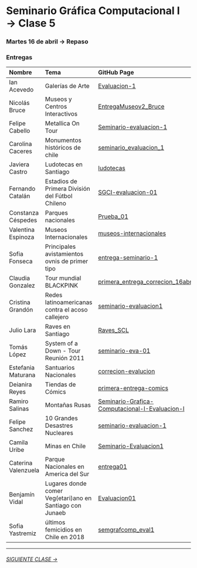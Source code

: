 # Seminario Gráfica Computacional I → Clase 5

### Martes 16 de abril → Repaso

### Entregas

| Nombre    | Tema   | GitHub Page        |
|:----------|:-------|:-------------------|
| Ian Acevedo | Galerías de Arte | [Evaluacion-1](https://ianbrann.github.io/Evaluacion-1/) |
| Nicolás Bruce | Museos y Centros Interactivos | [EntregaMuseov2_Bruce](https://nbrucevidal.github.io/EntregaMuseov2_Bruce/) | 
| Felipe Cabello | Metallica On Tour | [Seminario-evaluacion-1](https://childbood.github.io/Seminario-evaluacion-1/) |  
| Carolina Caceres | Monumentos históricos de chile | [seminario_evaluacion_1](https://carolinwis.github.io/seminario_evaluacion_1/) |  
| Javiera Castro | Ludotecas en Santiago | [ludotecas](https://jaeezzang.github.io/ludotecas/) | 
| Fernando Catalán | Estadios de Primera División del Fútbol Chileno | [SGCI-evaluacion-01](https://bachiloglu.github.io/SGCI-evaluacion-01/) |
| Constanza Céspedes | Parques nacionales | [Prueba_01](https://cnstnzv.github.io/Prueba_01/) |  
| Valentina Espinoza | Museos Internacionales | [museos-internacionales](https://vale-espinoza.github.io/museos-internacionales/) | 
| Sofia Fonseca | Principales avistamientos ovnis de primer tipo | [entrega-seminario-1](https://sofiafonseca.github.io/entrega-seminario-1/) | 
| Claudia Gonzalez | Tour mundial BLACKPINK | [primera_entrega_correcion_16abril](https://medvsa.github.io/primera_entrega_correcion_16abril/) |  
| Cristina Grandón | Redes latinoamericanas contra el acoso callejero | [seminario-evaluacion1](https://grandoncristina.github.io/seminario-evaluacion1/) | 
| Julio Lara | Raves en Santiago | [Raves_SCL](https://lyytoral.github.io/Raves_SCL/) | 
| Tomás López | System of a Down - Tour Reunión 2011 | [seminario-eva-01](https://disfrozen.github.io/seminario-eva-01/) |
| Estefania Maturana | Santuarios Nacionales | [correcion-evalucion](https://escamare.github.io/correcion-evalucion/) |  
| Deianira Reyes | Tiendas de Cómics | [primera-entrega-comics](https://deianira-reyes.github.io/primera-entrega-comics/) | 
| Ramiro Salinas | Montañas Rusas | [Seminario-Grafica-Computacional-I-Evaluacion-I](https://ramasalinas.github.io/Seminario-Grafica-Computacional-I-Evaluacion-I/) | 
| Felipe Sanchez | 10 Grandes Desastres Nucleares | [seminario-evaluacion-1](https://deltaover.github.io/seminario-evaluacion-1/) | 
| Camila Uribe | Minas en Chile | [Seminario-Evaluacion1](https://camiuribez.github.io/Seminario-Evaluacion1/) | 
| Caterina Valenzuela | Parque Nacionales en America del Sur | [entrega01](https://catelate.github.io/entrega01/) |  
| Benjamín Vidal | Lugares donde comer Veg(etari)ano en Santiago con Junaeb | [Evaluacion01](https://ilusionista2000.github.io/Evaluacion01/) |  
| Sofia Yastremiz | últimos femicidios en Chile en 2018 | [semgrafcomp_eval1](https://syastre.github.io/semgrafcomp_eval1/) |  

- - - - - - - 

###### [SIGUIENTE CLASE →](https://github.com/profesorfaco/DGP502-2019/tree/gh-pages/clase-06)
